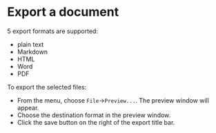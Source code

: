 
# Export a document

5 export formats are supported:

- plain text
- Markdown
- HTML
- Word
- PDF

To export the selected files:

- From the menu, choose `File`→`Preview...`. The preview window will appear.
- Choose the destination format in the preview window.
- Click the save button on the right of the export title bar.
